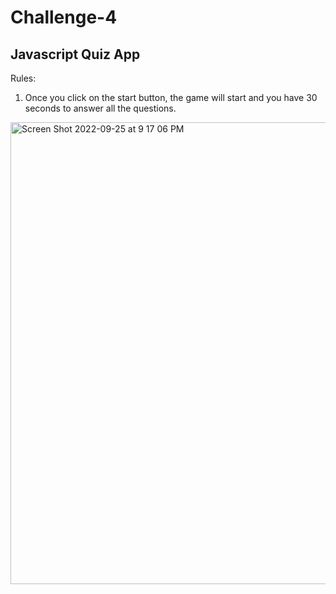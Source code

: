 # Challenge-4
## Javascript Quiz App


Rules:
1. Once you click on the start button, the game will start and you have 30 seconds to answer all the questions.
<img width="739" alt="Screen Shot 2022-09-25 at 9 17 06 PM" src="https://user-images.githubusercontent.com/108437457/192176287-b7c849a2-3740-44eb-8bf3-f0d4d81ff154.png">
